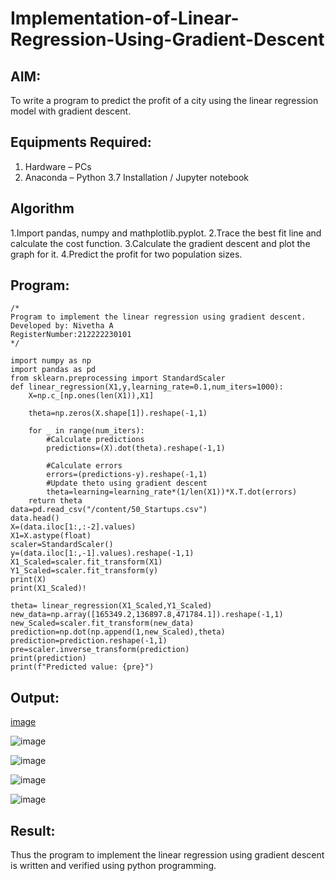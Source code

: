 # Implementation-of-Linear-Regression-Using-Gradient-Descent

## AIM:
To write a program to predict the profit of a city using the linear regression model with gradient descent.

## Equipments Required:
1. Hardware – PCs
2. Anaconda – Python 3.7 Installation / Jupyter notebook

## Algorithm
1.Import pandas, numpy and mathplotlib.pyplot.
2.Trace the best fit line and calculate the cost function.
3.Calculate the gradient descent and plot the graph for it.
4.Predict the profit for two population sizes. 
 ## Program:
```
/*
Program to implement the linear regression using gradient descent.
Developed by: Nivetha A
RegisterNumber:212222230101  
*/
```
```
import numpy as np 
import pandas as pd
from sklearn.preprocessing import StandardScaler
def linear_regression(X1,y,learning_rate=0.1,num_iters=1000):
    X=np.c_[np.ones(len(X1)),X1]
    
    theta=np.zeros(X.shape[1]).reshape(-1,1)
    
    for _ in range(num_iters):
        #Calculate predictions
        predictions=(X).dot(theta).reshape(-1,1)
        
        #Calculate errors
        errors=(predictions-y).reshape(-1,1)
        #Update theto using gradient descent
        theta=learning=learning_rate*(1/len(X1))*X.T.dot(errors)
    return theta
data=pd.read_csv("/content/50_Startups.csv")
data.head()
X=(data.iloc[1:,:-2].values)
X1=X.astype(float)
scaler=StandardScaler()
y=(data.iloc[1:,-1].values).reshape(-1,1)
X1_Scaled=scaler.fit_transform(X1)
Y1_Scaled=scaler.fit_transform(y)
print(X)
print(X1_Scaled)!

theta= linear_regression(X1_Scaled,Y1_Scaled)
new_data=np.array([165349.2,136897.8,471784.1]).reshape(-1,1)
new_Scaled=scaler.fit_transform(new_data)
prediction=np.dot(np.append(1,new_Scaled),theta)
prediction=prediction.reshape(-1,1)
pre=scaler.inverse_transform(prediction)
print(prediction)
print(f"Predicted value: {pre}")
```
## Output:


[image](https://github.com/nivetharajaa/Implementation-of-Linear-Regression-Using-Gradient-Descent/assets/120543388/ff4ae9f5-883f-402e-92c5-cb5475f33b41)

![image](https://github.com/nivetharajaa/Implementation-of-Linear-Regression-Using-Gradient-Descent/assets/120543388/d62a07a9-6ab3-454f-aa97-8a6b7c8c22dc)

![image](https://github.com/nivetharajaa/Implementation-of-Linear-Regression-Using-Gradient-Descent/assets/120543388/a94f8cd7-0e2a-4def-b5fa-27a268847507)

![image](https://github.com/nivetharajaa/Implementation-of-Linear-Regression-Using-Gradient-Descent/assets/120543388/42865e9d-edb2-4110-9d5e-d3c6238ba0dd)

![image](https://github.com/nivetharajaa/Implementation-of-Linear-Regression-Using-Gradient-Descent/assets/120543388/9ef4bed8-2feb-4138-a8e6-0eeda970d6d1)

## Result:
Thus the program to implement the linear regression using gradient descent is written and verified using python programming.
